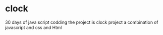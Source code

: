 # clock
30 days of java script codding 
the project is clock project a combination of
javascript and css and  Html
